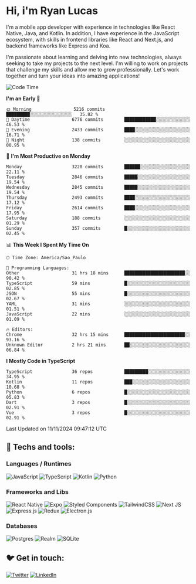 # Hi, i'm Ryan Lucas

I'm a mobile app developer with experience in technologies like React Native, Java, and Kotlin.
In addition, I have experience in the JavaScript ecosystem, with skills in frontend libraries like React and Next.js, and backend frameworks like Express and Koa.

I'm passionate about learning and delving into new technologies, always seeking to take my projects to the next level. I'm willing to work on projects that challenge my skills and allow me to grow professionally. Let's work together and turn your ideas into amazing applications!


<!--START_SECTION:waka-->
![Code Time](http://img.shields.io/badge/Code%20Time-781%20hrs%2023%20mins-blue)

**I'm an Early 🐤** 

```text
🌞 Morning                5216 commits        █████████░░░░░░░░░░░░░░░░   35.82 % 
🌆 Daytime                6776 commits        ████████████░░░░░░░░░░░░░   46.53 % 
🌃 Evening                2433 commits        ████░░░░░░░░░░░░░░░░░░░░░   16.71 % 
🌙 Night                  138 commits         ░░░░░░░░░░░░░░░░░░░░░░░░░   00.95 % 
```
📅 **I'm Most Productive on Monday** 

```text
Monday                   3220 commits        ██████░░░░░░░░░░░░░░░░░░░   22.11 % 
Tuesday                  2846 commits        █████░░░░░░░░░░░░░░░░░░░░   19.54 % 
Wednesday                2845 commits        █████░░░░░░░░░░░░░░░░░░░░   19.54 % 
Thursday                 2493 commits        ████░░░░░░░░░░░░░░░░░░░░░   17.12 % 
Friday                   2614 commits        ████░░░░░░░░░░░░░░░░░░░░░   17.95 % 
Saturday                 188 commits         ░░░░░░░░░░░░░░░░░░░░░░░░░   01.29 % 
Sunday                   357 commits         █░░░░░░░░░░░░░░░░░░░░░░░░   02.45 % 
```


📊 **This Week I Spent My Time On** 

```text
🕑︎ Time Zone: America/Sao_Paulo

💬 Programming Languages: 
Other                    31 hrs 18 mins      ███████████████████████░░   90.42 % 
TypeScript               59 mins             █░░░░░░░░░░░░░░░░░░░░░░░░   02.85 % 
JSON                     55 mins             █░░░░░░░░░░░░░░░░░░░░░░░░   02.67 % 
YAML                     31 mins             ░░░░░░░░░░░░░░░░░░░░░░░░░   01.51 % 
JavaScript               22 mins             ░░░░░░░░░░░░░░░░░░░░░░░░░   01.09 % 

🔥 Editors: 
Chrome                   32 hrs 15 mins      ███████████████████████░░   93.16 % 
Unknown Editor           2 hrs 21 mins       ██░░░░░░░░░░░░░░░░░░░░░░░   06.84 % 
```

**I Mostly Code in TypeScript** 

```text
TypeScript               36 repos            █████████░░░░░░░░░░░░░░░░   34.95 % 
Kotlin                   11 repos            ███░░░░░░░░░░░░░░░░░░░░░░   10.68 % 
Python                   6 repos             █░░░░░░░░░░░░░░░░░░░░░░░░   05.83 % 
Dart                     3 repos             █░░░░░░░░░░░░░░░░░░░░░░░░   02.91 % 
Vue                      3 repos             █░░░░░░░░░░░░░░░░░░░░░░░░   02.91 % 
```




 Last Updated on 11/11/2024 09:47:12 UTC
<!--END_SECTION:waka-->

## 🔧 Techs and tools: 

### Languages / Runtimes
![JavaScript](https://img.shields.io/badge/javascript-%23323330.svg?style=for-the-badge&logo=javascript&logoColor=%23F7DF1E)
![TypeScript](https://img.shields.io/badge/typescript-%23007ACC.svg?style=for-the-badge&logo=typescript&logoColor=white)
![Kotlin](https://img.shields.io/badge/kotlin-%230095D5.svg?style=for-the-badge&logo=kotlin&logoColor=white) ![Python](https://img.shields.io/badge/python-3670A0?style=for-the-badge&logo=python&logoColor=ffdd54)

### Frameworks and Libs
![React Native](https://img.shields.io/badge/react_native-%2320232a.svg?style=for-the-badge&logo=react&logoColor=%2361DAFB)
![Expo](https://img.shields.io/badge/expo-1C1E24?style=for-the-badge&logo=expo&logoColor=#D04A37)
![Styled Components](https://img.shields.io/badge/styled--components-DB7093?style=for-the-badge&logo=styled-components&logoColor=white)
![TailwindCSS](https://img.shields.io/badge/tailwindcss-%2338B2AC.svg?style=for-the-badge&logo=tailwind-css&logoColor=white)
![Next JS](https://img.shields.io/badge/Next-black?style=for-the-badge&logo=next.js&logoColor=white)
![Express.js](https://img.shields.io/badge/express.js-%23404d59.svg?style=for-the-badge&logo=express&logoColor=%2361DAFB)
![Redux](https://img.shields.io/badge/redux-%23593d88.svg?style=for-the-badge&logo=redux&logoColor=white)
![Electron.js](https://img.shields.io/badge/Electron-191970?style=for-the-badge&logo=Electron&logoColor=white)

### Databases
![Postgres](https://img.shields.io/badge/postgres-%23316192.svg?style=for-the-badge&logo=postgresql&logoColor=white)
![Realm](https://img.shields.io/badge/Realm-39477F?style=for-the-badge&logo=realm&logoColor=white)
![SQLite](https://img.shields.io/badge/sqlite-%2307405e.svg?style=for-the-badge&logo=sqlite&logoColor=white)

## 🐦 Get in touch:

[![Twitter](https://img.shields.io/badge/Twitter-%231DA1F2.svg?style=for-the-badge&logo=Twitter&logoColor=white)](https://twitter.com/ryangst_)
[![LinkedIn](https://img.shields.io/badge/linkedin-%230077B5.svg?style=for-the-badge&logo=linkedin&logoColor=white)](https://www.linkedin.com/in/ryan-lucas-machado/)
